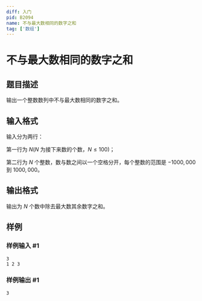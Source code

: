 ```yaml
---
diff: 入门
pid: B2094
name: 不与最大数相同的数字之和
tag: ['数组']
---
```

# 不与最大数相同的数字之和
## 题目描述

输出一个整数数列中不与最大数相同的数字之和。
## 输入格式

输入分为两行：

第一行为 $N(N$ 为接下来数的个数，$N \le 100)$；

第二行为 $N$ 个整数，数与数之间以一个空格分开，每个整数的范围是 $-1000,000$ 到 $1000,000$。
## 输出格式

输出为 $N$ 个数中除去最大数其余数字之和。
## 样例

### 样例输入 #1
```
3
1 2 3 
```
### 样例输出 #1
```
3

```
